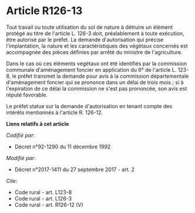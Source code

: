 # Article R126-13

Tout travail ou toute utilisation du sol de nature à détruire un élément protégé au titre de l'article L. 126-3 doit,
préalablement à toute exécution, être autorisé par le préfet. La demande d'autorisation qui précise l'implantation, la nature
et les caractéristiques des végétaux concernés est accompagnée des pièces définies par arrêté du ministre de l'agriculture. 

Dans le cas où ces éléments végétaux ont été identifiés par la commission communale d'aménagement foncier en application du
6° de l'article L. 123-8, le préfet transmet la demande pour avis à la commission départementale d'aménagement foncier qui se
prononce dans un délai de trois mois ; si à l'expiration de ce délai la commission ne s'est pas prononcée, son avis est
réputé favorable. 

Le préfet statue sur la demande d'autorisation en tenant compte des intérêts mentionnés à l'article R. 126-12.

**Liens relatifs à cet article**

_Codifié par_:

  - Décret n°92-1290 du 11 décembre 1992

_Modifié par_:

  - Décret n°2017-1411 du 27 septembre 2017 - art. 2

_Cite_:

  - Code rural - art. L123-8
  - Code rural - art. L126-3
  - Code rural - art. R126-12 (V)
